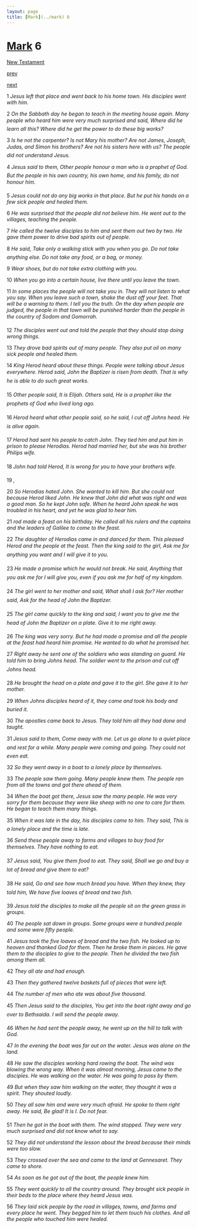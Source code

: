 ```yaml
---
layout: page
title: [Mark](../mark) 6
---
```


# [Mark](../mark) 6

[New Testament](/new-testament)


[prev](mark-5.html)


[next](mark-7.html)

1 _Jesus left that place and went back to his home town. His disciples went with him._

2 _On the Sabbath day he began to teach in the meeting house again. Many people who heard him were very much surprised and said, Where did he learn all this? Where did he get the power to do these big works?_

3 _Is he not the carpenter? Is not Mary his mother? Are not James, Joseph, Judas, and Simon his brothers? Are not his sisters here with us? The people did not understand Jesus._

4 _Jesus said to them, Other people honour a man who is a prophet of God. But the people in his own country, his own home, and his family, do not honour him._

5 _Jesus could not do any big works in that place. But he put his hands on a few sick people and healed them._

6 _He was surprised that the people did not believe him. He went out to the villages,  teaching the people._

7 _He called the twelve disciples to him and sent them out two by two. He gave them power to drive bad spirits out of people._

8 _He said, Take only a walking stick with you when you go. Do not take anything else. Do not take any food, or a bag, or money._

9 _Wear shoes, but do not take extra clothing with you._

10 _When you go into a certain house, live there until you leave the town._

11 _In some places the people will not take you in. They will not listen to what you say.  When you leave such a town, shake the dust off your feet. That will be a warning to them. I tell you the truth. On the day when people are judged, the people in that town will be punished harder than the people in the country of Sodom and Gomorrah._

12 _The disciples went out and told the people that they should stop doing wrong things._

13 _They drove bad spirits out of many people. They also put oil on many sick people and healed them._

14 _King Herod heard about these things. People were talking about Jesus everywhere.  Herod said, John the Baptizer is risen from death. That is why he is able to do such great works._

15 _Other people said, It is Elijah. Others said, He is a prophet like the prophets of God who lived long ago._

16 _Herod heard what other people said, so he said, I cut off Johns head. He is alive again._

17 _Herod had sent his people to catch John. They tied him and put him in prison to please Herodias. Herod had married her, but she was his brother Philips wife._

18 _John had told Herod, It is wrong for you to have your brothers wife._

19 _,_

20 _So Herodias hated John. She wanted to kill him. But she could not because Herod liked John. He knew that John did what was right and was a good man. So he kept John safe.  When he heard John speak he was troubled in his heart, and yet he was glad to hear him._

21 _rod made a feast on his birthday. He called all his rulers and the captains and the leaders of Galilee to come to the feast._

22 _The daughter of Herodias came in and danced for them. This pleased Herod and the people at the feast. Then the king said to the girl, Ask me for anything you want and I will give it to you._

23 _He made a promise which he would not break. He said, Anything that you ask me for I will give you, even if you ask me for half of my kingdom._

24 _The girl went to her mother and said, What shall I ask for? Her mother said, Ask for the head of John the Baptizer._

25 _The girl came quickly to the king and said, I want you to give me the head of John the Baptizer on a plate. Give it to me right away._

26 _The king was very sorry. But he had made a promise and all the people at the feast had heard him promise. He wanted to do what he promised her._

27 _Right away he sent one of the soldiers who was standing on guard. He told him to bring Johns head. The soldier went to the prison and cut off Johns head._

28 _He brought the head on a plate and gave it to the girl. She gave it to her mother._

29 _When Johns disciples heard of it, they came and took his body and buried it._

30 _The apostles came back to Jesus. They told him all they had done and taught._

31 _Jesus said to them, Come away with me. Let us go alone to a quiet place and rest for a while. Many people were coming and going. They could not even eat._

32 _So they went away in a boat to a lonely place by themselves._

33 _The people saw them going. Many people knew them. The people ran from all the towns and got there ahead of them._

34 _When the boat got there, Jesus saw the many people. He was very sorry for them because they were like sheep with no one to care for them. He began to teach them many things._

35 _When it was late in the day, his disciples came to him. They said, This is a lonely place and the time is late._

36 _Send these people away to farms and villages to buy food for themselves. They have nothing to eat._

37 _Jesus said, You give them food to eat. They said, Shall we go and buy a lot of bread and give them to eat?_

38 _He said, Go and see how much bread you have. When they knew, they told him, We have five loaves of bread and two fish._

39 _Jesus told the disciples to make all the people sit on the green grass in groups._

40 _The people sat down in groups. Some groups were a hundred people and some were fifty people._

41 _Jesus took the five loaves of bread and the two fish. He looked up to heaven and thanked God for them. Then he broke them in pieces. He gave them to the disciples to give to the people. Then he divided the two fish among them all._

42 _They all ate and had enough._

43 _Then they gathered twelve baskets full of pieces that were left._

44 _The number of men who ate was about five thousand._

45 _Then Jesus said to the disciples, You get into the boat right away and go over to Bethsaida. I will send the people away._

46 _When he had sent the people away, he went up on the hill to talk with God._

47 _In the evening the boat was far out on the water. Jesus was alone on the land._

48 _He saw the disciples working hard rowing the boat. The wind was blowing the wrong way. When it was almost morning, Jesus came to the disciples. He was walking on the water. He was going to pass by them._

49 _But when they saw him walking on the water, they thought it was a spirit. They shouted loudly._

50 _They all saw him and were very much afraid. He spoke to them right away. He said, Be glad! It is I. Do not fear._

51 _Then he got in the boat with them. The wind stopped. They were very much surprised and did not know what to say._

52 _They did not understand the lesson about the bread because their minds were too slow._

53 _They crossed over the sea and came to the land at Gennesaret. They came to shore._

54 _As soon as he got out of the boat, the people knew him._

55 _They went quickly to all the country around. They brought sick people in their beds to the place where they heard Jesus was._

56 _They laid sick people by the road in villages, towns, and farms and every place he went.  They begged him to let them touch his clothes. And all the people who touched him were healed._

